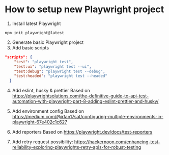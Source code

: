 # How to setup new Playwright project

1. Install latest Playwright

```
npm init playwright@latest
```

2. Generate basic Playwright project
3. Add basic scripts

```json
"scripts": {
    "test": "playwright test",
    "test:ui": "playwright test --ui",
    "test:debug": "playwright test --debug",
    "test:headed": "playwright test --headed"
  }
```

4. Add eslint, husky & prettier
   Based on https://playwrightsolutions.com/the-definitive-guide-to-api-test-automation-with-playwright-part-8-adding-eslint-prettier-and-husky/

5. Add environment config
   Based on https://medium.com/@irfan17sat/configuring-multiple-environments-in-playwright-67e402c1c627

6. Add reporters
   Based on https://playwright.dev/docs/test-reporters

7. Add retry request possibility: https://hackernoon.com/enhancing-test-reliability-exploring-playwrights-retry-apis-for-robust-testing
